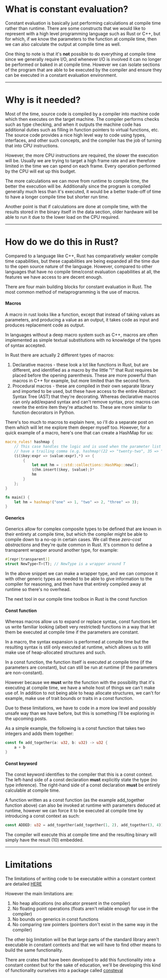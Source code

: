 # What is constant evaluation? #

Constant evaluation is basically just performing calculations at compile time rather than runtime. There are some constructs that we would like to represent with a high level programming language such as Rust or C++, but for which, if we know the parameters to the function at compile time, then we can also calculate the output at compile time as well.

One thing to note is that it's **not** possible to do everything at compile time since we generally require I/O, and whenever I/O is involved it can no longer be performed or baked in at compile time. However we can isolate sections of the program that are able to be executed by the compiler and ensure they can be executed in a constant evaluation environment.

---
# Why is it needed? #

Most of the time, source code is compiled by a compiler into machine code which then executes on the target machine. The compiler performs checks such as type checking, and when it outputs the machine code has additional duties such as filling in function pointers to virtual functions, etc. The source code provides a nice high level way to code using types, interfaces, and other such concepts, and the compiler has the job of turning that into CPU instructions.

However, the more CPU instructions are required, the slower the execution will be. Usually we are trying to target a high frame rate and are therefore limited in the time we can spend on each frame. Every operation performed by the CPU will eat up this budget.

The more calculations we can move from runtime to compile time, the better the execution will be. Additionally since the program is compiled generally much less than it's executed, it would be a better trade-off of time to have a longer compile time but shorter run time.

Another point is that if calculations are done at compile time, with the results stored in the binary itself in the data section, older hardware will be able to run it due to the lower load on the CPU required.

---
# How do we do this in Rust? #

Compared to a language like C++, Rust has comparatively weaker compile time capabilities, but these capabilities are being expanded all the time due to the open source nature of the language. However, compared to other languages that have no compile time/const evaluation capabilities at all, the features we have access to are decent enough.

There are four main building blocks for constant evaluation in Rust. The most common method of metaprogramming is the use of macros.

#### Macros ####

A macro in rust looks like a function, except that instead of taking values as parameters, and producing a value as an output, it takes code as input and produces replacement code as output.

In languages without a deep macro system such as C++, macros are often implemented as simple textual substitutions with no knowledge of the types of syntax accepted.

In Rust there are actually 2 different types of macros:

1. Declarative macros - these look a lot like functions in Rust, but are different, and identified as a macro by the little "!" that Rust requires be placed before the opening parenthesis. These are more powerful than macros in C++ for example, but more limited than the second form.
2. Procedural macros - these are compiled in their own separate library and imported to be used, but these have access to the entire Abstract Syntax Tree (AST) that they're decorating. Whereas declarative macros can only add/expand syntax and can't remove syntax, proc macros can rewrite the entire item they're attached to. These are more similar to function decorators in Python.

There's too much to macros to explain here, so i'll do a separate post on them which will let me explore them deeper myself too. However, for a quick example of a macro, here's one that can create a HashMap for us:

```rust
macro_rules! hashmap {
    // This case handles the logic and is used when the parameter list does NOT
    // have a trailing comma (e.g. hashmap!(22 => "twenty-two", 35 => "thirty-five"))
    ($($key:expr => $value:expr),*) => {
        {
            let mut hm = ::std::collections::HashMap::new();
            $(hm.insert($key, $value);)*
            hm
        }
    };
}

fn main() {
    let hm = hashmap!("one" => 1, "two" => 2, "three" => 3);
}
```

#### Generics ####

Generics allow for complex composite types to be defined that are known in their entirety at compile time, but which the compiler might be able to compile down to a no-op in certain cases. We call these *zero-cost abstractions* and they're quite common in Rust. It's common to define a transparent wrapper around another type, for example:

```rust
#[repr(transparent)]
struct NewType<T>(T); // NewType is a wrapper around T
```

In the above snippet we can make a wrapper type, and we can compose it with other generic types as needed to be able to give information to the compiler for reasoning, and then have that entirely compiled away at runtime so there's no overhead.

The next tool in our compile time toolbox in Rust is the const function

#### Const function ####

Whereas macros allow us to expand or replace syntax, const functions let us write familiar looking (albeit very restricted) functions in a way that let them be executed at compile time if the parameters are constant.

In a macro, the syntax expansion is performed at compile time but the resulting syntax is still only executed at runtime, which allows us to still make use of heap-allocated structures and such.

In a const function, the function itself is executed at compile time (if the parameters are constant), but can still be run at runtime (if the parameters are non-constant).

However because we **must** write the function with the possibility that it's executing at compile time, we have a whole host of things we can't make use of. In addition to not being able to heap allocate structures, we can't for example, make use of trait bounds or traits in a const function.

Due to these limitations, we have to code in a more low level and possibly unsafe way than we have before, but this is something I'll be exploring in the upcoming posts.

As a simple example, the following is a const function that takes two integers and adds them together:

```rust
const fn add_together(a: u32, b: u32) -> u32 {
    a + b
}
```

#### Const keyword ####

The const keyword identifies to the compiler that this is a const context. The left-hand side of a const declaration **must** explicitly state the type (no type inference). The right-hand side of a const declaration **must** be entirely calculable at compile time.

A function written as a const function (as the example add_together function above) can also be invoked at runtime with parameters deduced at runtime, however we can force it to be executed at compile time by introducing a const context as such:

```rust
const ADDED: u32 = add_together(add_together(1, 2), add_together(3, 4));
```

The compiler will execute this at compile time and the resulting binary will simply have the result (10) embedded.

---
# Limitations #

The limitations of writing code to be executable within a constant context are detailed [HERE](https://doc.rust-lang.org/reference/const_eval.html)

However the main limitations are:
1. No heap allocations (no allocator present in the compiler)
2. No floating point operations (floats aren't reliable enough for use in the compiler)
3. No bounds on generics in const functions
4. No comparing raw pointers (pointers don't exist in the same way in the compiler)

The other big limitation will be that large parts of the standard library aren't executable in constant contexts and that we will have to find other means to build the same functionality.

There are crates that have been developed to add this functionality into a constant context but for the sake of education, we'll be developing this kind of functionality ourselves into a package called [consteval](https://github.com/ForgottenMaster/consteval)